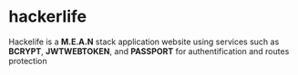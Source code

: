 # hackerlife
Hackelife is a <strong>M.E.A.N</strong> stack application website using services such as <strong>BCRYPT</strong>, <strong>JWTWEBTOKEN</strong>, and
<strong>PASSPORT</strong> for authentification and routes protection
